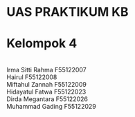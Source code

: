# UAS PRAKTIKUM KB
# Kelompok 4
<br>
Irma Sitti Rahma F55122007 <br>
Hairul F55122008 <br>
Miftahul Zannah F55122009 <br>
Hidayatul Fatwa F55122023 <br>
Dirda Megantara F55122026 <br>
Muhammad Gading F55122029 <br>

